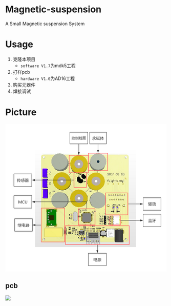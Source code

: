 # Magnetic-suspension
 A Small Magnetic suspension System


# Usage

1.  克隆本项目
    -  `software V1.7`为mdk5工程
2.  打样pcb
    -  `hardware V1.0`为AD16工程
3.  购买元器件
4.  焊接调试

# Picture

![](asset/pcb.png)
## pcb
![](asset/effcet.gif)
